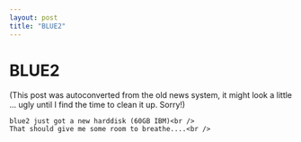 ```yaml
---
layout: post
title: "BLUE2"
---
```

<h1>BLUE2</h1>
(This post was autoconverted from the old news system,
it might look a little ... ugly until I find the time
to clean it up.
Sorry!)

    blue2 just got a new harddisk (60GB IBM)<br />
    That should give me some room to breathe....<br />

